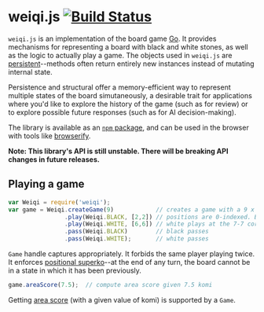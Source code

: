 # weiqi.js [![Build Status](https://travis-ci.org/cjlarose/weiqi.js.svg?branch=master)](https://travis-ci.org/cjlarose/weiqi.js)

`weiqi.js` is an implementation of the board game [Go][1]. It provides
mechanisms for representing a board with black and white stones, as well as the
logic to actually play a game. The objects used in `weiqi.js` are
[persistent][2]--methods often return entirely new instances instead of
mutating internal state.

Persistence and structural offer a memory-efficient way to represent multiple
states of the board simutaneously, a desirable trait for applications where
you'd like to explore the history of the game (such as for review) or to
explore possible future responses (such as for AI decision-making).

[1]: http://en.wikipedia.org/wiki/Go_%28game%29
[2]: http://en.wikipedia.org/wiki/Persistent_data_structure

The library is available as an [`npm` package][3], and can be used in the
browser with tools like [browserify][4].

[3]: https://www.npmjs.com/package/weiqi
[4]: http://browserify.org/

**Note: This library's API is still unstable. There will be breaking API
changes in future releases.**

[5]: http://semver.org/

## Playing a game

```javascript
var Weiqi = require('weiqi');
var game = Weiqi.createGame(9)            // creates a game with a 9 x 9 board
                .play(Weiqi.BLACK, [2,2]) // positions are 0-indexed. Black plays at the 3-3 point.
                .play(Weiqi.WHITE, [6,6]) // white plays at the 7-7 corner.
                .pass(Weiqi.BLACK)        // black passes
                .pass(Weiqi.WHITE);       // white passes
```

`Game` handle captures appropriately. It forbids the same player playing twice.
It enforces [positional superko][5]--at the end of any turn, the board cannot
be in a state in which it has been previously.

[5]: http://senseis.xmp.net/?Superko

```javascript
game.areaScore(7.5);  // compute area score given 7.5 komi
```

Getting [area score][6] (with a given value of komi) is supported by a `Game`. 

[6]: http://senseis.xmp.net/?Scoring
